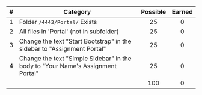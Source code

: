 | # |  Category                                                                       | Possible | Earned |
|---|---------------------------------------------------------------------------------|:--------:|:------:|
| 1 | Folder `/4443/Portal/` Exists                                                   |   25     |   0   |
| 2 | All files in 'Portal' (not in subfolder)                                        |   25     |   0   |
| 3 | Change the text "Start Bootstrap" in the sidebar to "Assignment Portal"         |   25     |   0   |
| 4 | Change the text "Simple Sidebar" in the body to "Your Name's Assignment Portal" |   25     |   0   |
|   |                                                                                 |   100    |   0   |
